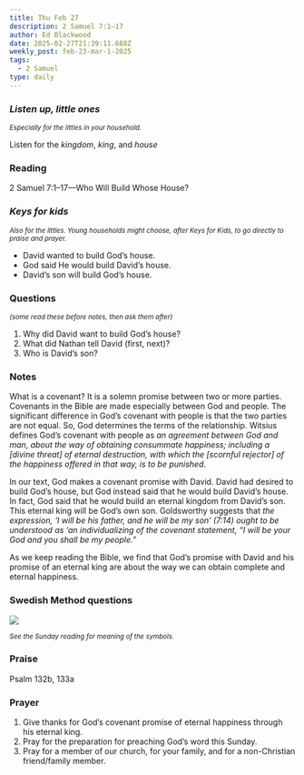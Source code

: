 ```yaml
---
title: Thu Feb 27
description: 2 Samuel 7:1–17
author: Ed Blackwood
date: 2025-02-27T21:39:11.688Z
weekly_post: feb-23-mar-1-2025
tags:
  - 2 Samuel
type: daily
---
```

### *Listen up, little ones*

<div><small><i>Especially for the littles in your household.</i></small></div>

Listen for the *kingdom*, *king*, and *house*

### Reading

2 Samuel 7:1–17—Who Will Build Whose House?

### *Keys for kids*

<div><small><i>Also for the littles. Young households might choose, after Keys for Kids, to go directly to praise and prayer.</i></small></div>

* David wanted to build God’s house.
* God said He would build David’s house.
* David’s son will build God’s house.

### Questions

<div><small><i>(some read these before notes, then ask them after)</i></small></div>

1. Why did David want to build God’s house?
2. What did Nathan tell David (first, next)?
3. Who is David’s son?

### Notes

What is a covenant? It is a solemn promise between two or more parties. Covenants in the Bible are made especially between God and people. The significant difference in God’s covenant with people is that the two parties are not equal. So, God determines the terms of the relationship. Witsius defines God’s covenant with people as *an agreement between God and man, about the way of obtaining consummate happiness; including a \[divine threat] of eternal destruction, with which the \[scornful rejector] of the happiness offered in that way, is to be punished*.

In our text, God makes a covenant promise with David. David had desired to build God’s house, but God instead said that he would build David’s house. In fact, God said that he would build an eternal kingdom from David’s son. This eternal king will be God’s own son. Goldsworthy suggests that *the expression, ‘I will be his father, and he will be my son’ (7:14) ought to be understood as ‘an individualizing of the covenant statement, “I will be your God and you shall be my people.”*

As we keep reading the Bible, we find that God’s promise with David and his promise of an eternal king are about the way we can obtain complete and eternal happiness.

### Swedish Method questions

![](/static/img/family_worship_study_ed-swedish_questions.png)

<div><small><i>See the Sunday reading for meaning of the symbols.</i></small></div>

### Praise

P﻿salm 132b, 133a

### Prayer

1. Give thanks for God’s covenant promise of eternal happiness through his eternal king.
2. Pray for the preparation for preaching God’s word this Sunday.
3. Pray for a member of our church, for your family, and for a non-Christian friend/family member.
